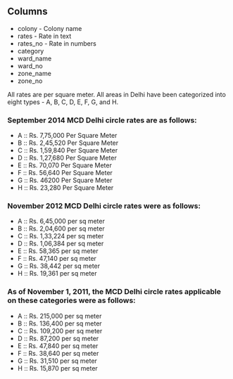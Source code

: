 ## Columns
- colony - Colony name
- rates - Rate in text
- rates_no - Rate in numbers
- category
- ward_name
- ward_no
- zone_name
- zone_no

All rates are per square meter. All areas in Delhi have been categorized into eight types - A, B, C, D, E, F, G, and H.

### September 2014 MCD Delhi circle rates are as follows:
- A :: Rs. 7,75,000 Per Square Meter
- B :: Rs. 2,45,520 Per Square Meter
- C :: Rs. 1,59,840 Per Square Meter
- D :: Rs. 1,27,680 Per Square Meter
- E :: Rs. 70,070 Per Square Meter
- F :: Rs. 56,640 Per Square Meter
- G :: Rs. 46200 Per Square Meter
- H :: Rs. 23,280 Per Square Meter

### November 2012 MCD Delhi circle rates were as follows:
- A :: Rs. 6,45,000 per sq meter
- B :: Rs. 2,04,600 per sq meter
- C :: Rs. 1,33,224 per sq meter
- D :: Rs. 1,06,384 per sq meter
- E :: Rs. 58,365 per sq meter
- F :: Rs. 47,140 per sq meter
- G :: Rs. 38,442 per sq meter
- H :: Rs. 19,361 per sq meter

### As of November 1, 2011, the MCD Delhi circle rates applicable on these categories were as follows:
- A :: Rs. 215,000 per sq meter
- B :: Rs. 136,400 per sq meter
- C :: Rs. 109,200 per sq meter
- D :: Rs. 87,200 per sq meter
- E :: Rs. 47,840 per sq meter
- F :: Rs. 38,640 per sq meter
- G :: Rs. 31,510 per sq meter
- H :: Rs. 15,870 per sq meter
